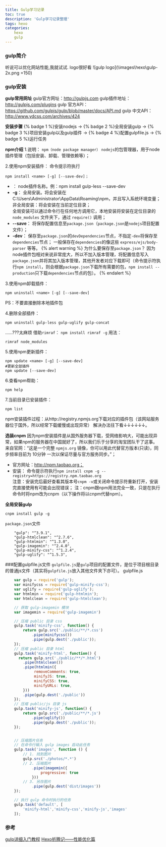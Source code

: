 ```yaml
---
title: Gulp学习记录
toc: true
description: 'Gulp学习记录整理'
tags: hexo
categories: 
	hexo
	gulp
---
```


### gulp简介

听说可以优化网站性能,我就试试.
logo很好看
![gulp logo](\images\hexo\gulp-2x.png =150)
### gulp安装

**gulp常用网址**
gulp官方网址：http://gulpjs.com
gulp插件地址：http://gulpjs.com/plugins
gulp 官方API：https://github.com/gulpjs/gulp/blob/master/docs/API.md
gulp 中文API：http://www.ydcss.com/archives/424

**安装步骤**
{% badge 1 %}安装nodejs -> {% badge 2 %}全局安装gulp -> {% badge 3 %}项目安装gulp以及gulp插件 -> {% badge 4 %}配置gulpfile.js -> {% badge 5 %}运行任务

<!-- more -->
**npm介绍**
1.说明：
`npm（node package manager）` `nodejs`的包管理器，用于node插件管理（包括安装、卸载、管理依赖等）；

2.使用npm安装插件：
命令提示符执行
```shell
npm install <name> [-g] [--save-dev]；
```
* **<name>**：
	node插件名称。例：npm install gulp-less --save-dev
* **-g**：
	全局安装。将会安装在C:\Users\Administrator\AppData\Roaming\npm，并且写入系统环境变量；  
	非全局安装：将会安装在当前定位目录；  
	全局安装可以通过命令行在任何地方调用它，本地安装将安装在定位目录的 `node_modules` 文件夹下，通过 `require()` 调用；
* **--save**：
	将保存配置信息至`package.json`（`package.json`是`nodejs`项目配置文件）；
* **-dev**：
	保存至`package.json`的`devDependencies`节点，不指定`-dev`将保存至`dependencies`节点；
	一般保存在`dependencies`的像这些 `express/ejs/body-parser` 等等。
{% alert warning %}
为什么要保存至`package.json`？
因为node插件包相对来说非常庞大，所以不加入版本管理，将配置信息写入`package.json`并将其加入版本管理，其他开发者对应下载即可（命令提示符执行`npm install`，则会根据`package.json`下载所有需要的包，`npm install --production`只下载`dependencies`节点的包）。
{% endalert %}

3.使用npm卸载插件：
```shell
npm uninstall <name> [-g] [--save-dev]
```
PS：不要直接删除本地插件包

4.删除全部插件：
```shell
npm uninstall gulp-less gulp-uglify gulp-concat
```
 ……???太麻烦
借助`rimraf`：
```npm install rimraf -g```
用法：
```shell
rimraf node_modules
```

5.使用npm更新插件：
```shell
npm update <name> [-g] [--save-dev]
#更新全部插件
npm update [--save-dev]
```

6.查看npm帮助：
```shell
npm help
```

7.当前目录已安装插件：
```shell
npm list
```

npm安装插件过程：从http://registry.npmjs.org下载对应的插件包（该网站服务器位于国外，所以经常下载缓慢或出现异常）
解决办法往下看↓↓↓↓↓↓。

**选装cnpm**
因为npm安装插件是从国外服务器下载，受网络影响大，可能出现异常，如果npm的服务器在中国就好了，所以我们乐于分享的淘宝团队干了这事。
来自官网：“这是一个完整 `npmjs.org` 镜像，你可以用此代替官方版本(只读)，同步频率目前为 10分钟 一次以保证尽量与官方服务同步。”；
* 官方网址：http://npm.taobao.org；
* 安装：
	命令提示符执行`npm install cnpm -g --registry=https://registry.npm.taobao.org`  
	注意：安装完后最好查看其版本号`cnpm -v`或关闭命令提示符重新打开，安装完直接使用有可能会出现错误；
注：cnpm跟npm用法完全一致，只是在执行命令时将npm改为cnpm（以下操作将以cnpm代替npm）。

**全局安装gulp**
```shell
cnpm install gulp -g
```
`package.json`文件
```shell
    "gulp": "^3.9.1",
    "gulp-htmlclean": "^2.7.6",
    "gulp-htmlmin": "^1.3.0",
    "gulp-imagemin": "^2.4.0",
    "gulp-minify-css": "^1.2.4",
    "gulp-uglify": "^1.5.3",
```

###配置gulpfile.js文件
`gulpfile.js`是`gulp`项目的配置文件，是位于项目根目录的普通js文件（其实将`gulpfile.js`放入其他文件夹下亦可）。
gulpfile.js
```javascript
	var gulp = require('gulp');
    var minifycss = require('gulp-minify-css');
    var uglify = require('gulp-uglify');
    var htmlmin = require('gulp-htmlmin');
    var htmlclean = require('gulp-htmlclean');

    // 获取 gulp-imagemin 模块
    var imagemin = require('gulp-imagemin')

    // 压缩 public 目录 css
    gulp.task('minify-css', function() {
        return gulp.src('./public/**/*.css')
            .pipe(minifycss())
            .pipe(gulp.dest('./public'));
    });
    // 压缩 public 目录 html
    gulp.task('minify-html', function() {
      return gulp.src('./public/**/*.html')
        .pipe(htmlclean())
        .pipe(htmlmin({
             removeComments: true,
             minifyJS: true,
             minifyCSS: true,
             minifyURLs: true,
        }))
        .pipe(gulp.dest('./public'))
    });
    // 压缩 public/js 目录 js
    gulp.task('minify-js', function() {
        return gulp.src('./public/**/*.js')
            .pipe(uglify())
            .pipe(gulp.dest('./public'));
    });


    // 压缩图片任务
    // 在命令行输入 gulp images 启动此任务
    gulp.task('images', function () {
        // 1. 找到图片
        gulp.src('./photos/*.*')
        // 2. 压缩图片
            .pipe(imagemin({
                progressive: true
            }))
        // 3. 另存图片
            .pipe(gulp.dest('dist/images'))
    });

    // 执行 gulp 命令时执行的任务
    gulp.task('default', [
        'minify-html','minify-css','minify-js','images'
    ]);
```

### 参考

[gulp详细入门教程](http://www.ydcss.com/archives/18)
[Hexo折腾记——性能优化篇](https://yq.aliyun.com/articles/8608)



